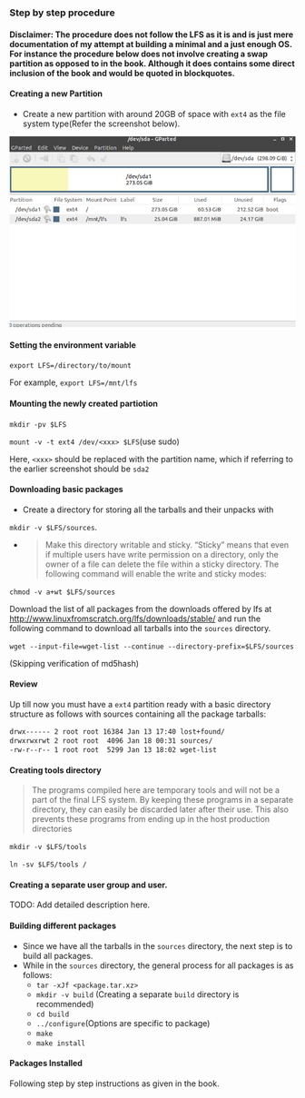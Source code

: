 ### Step by step procedure

#### Disclaimer: The procedure does not follow the LFS as it is and is just mere documentation of my attempt at building a minimal and a just enough OS. For instance the procedure below does not involve creating a swap partition as opposed to in the book. Although it does contains some direct inclusion of the book and would be quoted in blockquotes.

#### Creating a new Partition

 - Create a new partition with around 20GB of space with `ext4` as the file system type(Refer the screenshot below).

![](snaps/partition.png)

#### Setting the environment variable

`export LFS=/directory/to/mount`
 
For example, `export LFS=/mnt/lfs`

#### Mounting the newly created partiotion

`mkdir -pv $LFS`

`mount -v -t ext4 /dev/<xxx> $LFS`(use sudo)
  
  Here, `<xxx>` should be replaced with the partition name, which if referring to the earlier screenshot should be `sda2`

#### Downloading basic packages

 - Create a directory for storing all the tarballs and their unpacks with 
  
  `mkdir -v $LFS/sources`.
 - > Make this directory writable and sticky. “Sticky” means that even if multiple users have write permission on a directory,
only the owner of a file can delete the file within a sticky directory. The following command will enable the write
and sticky modes:

`chmod -v a+wt $LFS/sources`

Download the list of all packages from the downloads offered by lfs at http://www.linuxfromscratch.org/lfs/downloads/stable/ and run the following command to download all tarballs into the `sources` directory.

`wget --input-file=wget-list --continue --directory-prefix=$LFS/sources`

(Skipping verification of md5hash)

#### Review
Up till now you must have a `ext4` partition ready with a basic directory structure as follows with sources containing all the package tarballs:

```
drwx------ 2 root root 16384 Jan 13 17:40 lost+found/
drwxrwxrwt 2 root root  4096 Jan 18 00:31 sources/
-rw-r--r-- 1 root root  5299 Jan 13 18:02 wget-list

```

#### Creating tools directory

> The programs compiled here are temporary tools and will not be a part of the final LFS system.
By keeping these programs in a separate directory, they can easily be discarded later after their use. This also prevents
these programs from ending up in the host production directories

`mkdir -v $LFS/tools`

`ln -sv $LFS/tools /`

#### Creating a separate user group and user.

TODO: Add detailed description here.

#### Building different packages

 - Since we have all the tarballs in the `sources` directory, the next step is to build all packages.
 - While in the `sources` directory, the general process for all packages is as follows:
   - `tar -xJf <package.tar.xz>`
   - `mkdir -v build` (Creating a separate `build` directory is recommended)
   - `cd build`
   - `../configure`(Options are specific to package)
   - `make`
   - `make install`

#### Packages Installed

Following step by step instructions as given in the book.
